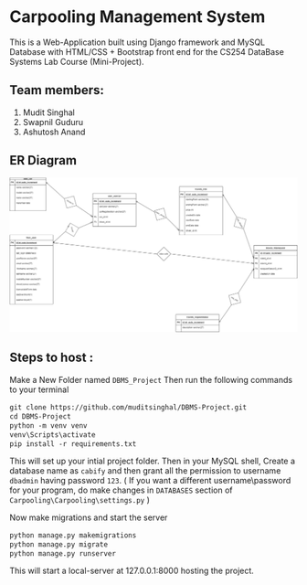# Carpooling Management System

This is a Web-Application built using Django framework and MySQL Database with HTML/CSS + Bootstrap front end for the CS254 DataBase Systems Lab Course (Mini-Project).

## Team members:
1. Mudit Singhal
2. Swapnil Guduru
3. Ashutosh Anand

## ER Diagram
<img src="./ER.jpg" />

## Steps to host :
Make a New Folder named `DBMS_Project`
Then run the following commands to your terminal
```
git clone https://github.com/muditsinghal/DBMS-Project.git
cd DBMS-Project
python -m venv venv
venv\Scripts\activate
pip install -r requirements.txt
```
This will set up your intial project folder. 
Then in your MySQL shell, Create a database name as `cabify` and then grant all the permission to username `dbadmin` having password `123`.
( If you want a different username\password for your program, do make changes in  `DATABASES` section of `Carpooling\Carpooling\settings.py` )

Now make migrations and start the server
```
python manage.py makemigrations
python manage.py migrate
python manage.py runserver
``` 
This will start a local-server at 127.0.0.1:8000 hosting the project.
